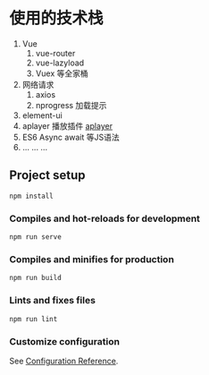 




# 使用的技术栈
1. Vue 
   1. vue-router 
   2. vue-lazyload
   3. Vuex  等全家桶
2. 网络请求
   1. axios
   2. nprogress 加载提示
3. element-ui
4. aplayer 播放插件 [aplayer](https://aplayer.netlify.app/)
5. ES6 Async await 等JS语法
6. ... ... ...

## Project setup
```
npm install
```

### Compiles and hot-reloads for development
```
npm run serve
```

### Compiles and minifies for production
```
npm run build
```

### Lints and fixes files
```
npm run lint
```

### Customize configuration
See [Configuration Reference](https://cli.vuejs.org/config/).
